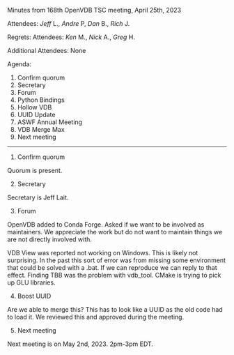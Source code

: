 Minutes from 168th OpenVDB TSC meeting, April 25th, 2023

Attendees: *Jeff* L., *Andre* P, *Dan* B., *Rich* J.

Regrets:
Attendees: *Ken* M., *Nick* A., *Greg* H.

Additional Attendees: None

Agenda:

1) Confirm quorum
2) Secretary
3) Forum
4) Python Bindings
5) Hollow VDB
6) UUID Update
7) ASWF Annual Meeting
8) VDB Merge Max
9) Next meeting

------------

1) Confirm quorum

Quorum is present.

2) Secretary

Secretary is Jeff Lait.

3) Forum

OpenVDB added to Conda Forge.  Asked if we want to be involved as
maintainers.  We appreciate the work but do not want to maintain
things we are not directly involved with.

VDB View was reported not working on Windows.  This is likely not
surprising.  In the past this sort of error was from missing some
environment that could be solved with a .bat.  If we can reproduce we
can reply to that effect.  Finding TBB was the problem with vdb_tool.
CMake is trying to pick up GLU libraries.

4) Boost UUID

Are we able to merge this?  This has to look like a UUID as the old
code had to load it.  We reviewed this and approved during the
meeting.

5) Next meeting

Next meeting is on May 2nd, 2023. 2pm-3pm EDT.
